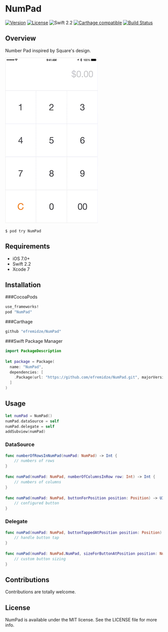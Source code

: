 # NumPad

[![Version](https://img.shields.io/cocoapods/v/NumPad.svg?style=flat)](http://cocoapods.org/pods/NumPad)
[![License](https://img.shields.io/cocoapods/l/NumPad.svg?style=flat)](http://cocoapods.org/pods/NumPad)
![Swift 2.2](https://img.shields.io/badge/Swift-2.2-orange.svg)
[![Carthage compatible](https://img.shields.io/badge/Carthage-compatible-4BC51D.svg?style=flat)](https://github.com/Carthage/Carthage)
[![Build Status](https://travis-ci.org/efremidze/NumPad.svg)](https://travis-ci.org/efremidze/NumPad)

## Overview

Number Pad inspired by Square's design.

![Demo](demo.gif)

```
$ pod try NumPad
```

## Requirements
* iOS 7.0+
* Swift 2.2
* Xcode 7

## Installation
###CocoaPods
  ```ruby
  use_frameworks!
  pod "NumPad"
  ```

###Carthage
  ```ruby
  github "efremidze/NumPad"
  ```

###Swift Package Manager
  ```swift
  import PackageDescription

  let package = Package(
    name: "NumPad",
    dependencies: [
      .Package(url: "https://github.com/efremidze/NumPad.git", majorVersion: 1)
    ]
  )
  ```

## Usage

```swift
let numPad = NumPad()
numPad.dataSource = self
numPad.delegate = self
addSubview(numPad)
```

### DataSource
```swift
func numberOfRowsInNumPad(numPad: NumPad) -> Int {
    // numbers of rows
}

func numPad(numPad: NumPad, numberOfColumnsInRow row: Int) -> Int {
    // numbers of columns
}

func numPad(numPad: NumPad, buttonForPosition position: Position) -> UIButton {
    // configured button
}
```

### Delegate
```swift
func numPad(numPad: NumPad, buttonTappedAtPosition position: Position) {
    // handle button tap
}

func numPad(numPad: NumPad.NumPad, sizeForButtonAtPosition position: NumPad.Position, defaultSize size: CGSize) -> CGSize {
    // custom button sizing
}
```

## Contributions

Contributions are totally welcome.

## License

NumPad is available under the MIT license. See the LICENSE file for more info.
